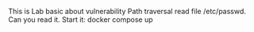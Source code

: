 This is Lab basic about vulnerability Path traversal read file /etc/passwd. Can you read it.
Start it: docker compose up
